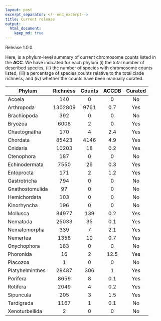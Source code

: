 ```yaml
---
layout: post
excerpt_separator: <!--end_excerpt-->
title: Current release
output:
  html_document:
    keep_md: true
---
```


<div class="message">
  Release 1.0.0.
</div>

Here, is a phylum-level summary of current chromosome counts listed in the **ACC**. We have indicated for each phylum (i) the total number of described species, (ii) the number of species with chromosome counts listed, (iii) a percentage of species counts relative to the total clade richness, and (iv) whether the counts have been manually curated.



| Phylum | Richness | Counts | ACCDB | Curated |
|-----------------|:--------------:|:--------------:|:-------------------:|:-------:|
| Acoela | 140 | 0 | 0 | No |
| Arthropoda | 1302809 | 9761 | 0.7 | Yes |
| Brachiopoda | 392 | 0 | 0 | No |
| Bryozoa | 6008 | 2 | 0 | Yes |
| Chaetognatha | 170 | 4 | 2.4 | Yes |
| Chordata | 85423 | 4146 | 4.9 | Yes |
| Cnidaria | 10203 | 18 | 0.2 | Yes |
| Ctenophora | 187 | 0 | 0 | No |
| Echinodermata | 7550 | 26 | 0.3 | Yes |
| Entoprocta | 171 | 2 | 1.2 | Yes |
| Gastrotricha | 794 | 0 | 0 | No |
| Gnathostomulida | 97 | 0 | 0 | No |
| Hemichordata | 103 | 0 | 0 | No |
| Kinorhyncha | 196 | 0 | 0 | No |
| Mollusca | 84977 | 139 | 0.2 | Yes |
| Nematoda | 25033 | 35 | 0.1 | Yes |
| Nematomorpha | 339 | 7 | 2.1 | Yes |
| Nemertea | 1358 | 10 | 0.7 | Yes |
| Onychophora | 183 | 0 | 0 | No |
| Phoronida | 16 | 2 | 12.5 | Yes |
| Placozoa | 1 | 0 | 0 | No |
| Platyhelminthes | 29487 | 306 | 1 | Yes |
| Porifera | 8659 | 8 | 0.1 | Yes |
| Rotifera | 2049 | 4 | 0.2 | Yes |
| Sipuncula | 205 | 3 | 1.5 | Yes |
| Tardigrada | 1167 | 1 | 0.1 | No |
| Xenoturbellida | 2 | 0 | 0 | No |

<!--end_excerpt-->



